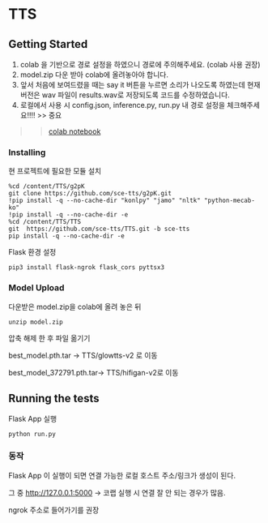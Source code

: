 # TTS


## Getting Started

1. colab 을 기반으로 경로 설정을 하였으니 경로에 주의해주세요. (colab 사용 권장) 
2. model.zip 다운 받아 colab에 올려놓아야 합니다.
3. 앞서 처음에 보여드렸을 때는 say it 버튼을 누르면 소리가 나오도록 하였는데 현재 버전은 wav 파일이 results.wav로 저장되도록 
   코드를 수정하였습니다.   
4. 로컬에서 사용 시 config.json, inference.py, run.py 내 경로 설정을 체크해주세요!!!! >> 중요
 
>> [colab notebook](https://colab.research.google.com/drive/1bsdjDcknb-jJrNeCVCm-IAVBRacumsYi#scrollTo=RHJFSi2vtEwi)


### Installing 

현 프로젝트에 필요한 모듈 설치

```
%cd /content/TTS/g2pK
git clone https://github.com/sce-tts/g2pK.git
!pip install -q --no-cache-dir "konlpy" "jamo" "nltk" "python-mecab-ko"
!pip install -q --no-cache-dir -e 
%cd /content/TTS/TTS
git  https://github.com/sce-tts/TTS.git -b sce-tts
pip install -q --no-cache-dir -e 

```

Flask 환경 설정

```
pip3 install flask-ngrok flask_cors pyttsx3
```

### Model Upload

다운받은 model.zip을 colab에 올려 놓은 뒤

```
unzip model.zip
```

압축 해제 한 후 파일 옮기기

best_model.pth.tar -> TTS/glowtts-v2 로 이동 

best_model_372791.pth.tar-> TTS/hifigan-v2로 이동

## Running the tests 

Flask App 실행

```
python run.py
```



### 동작

Flask App 이 실행이 되면 연결 가능한 
로컬 호스트 주소/링크가 생성이 된다.

그 중 http://127.0.0.1:5000 -> 코랩 실행 시 연결 잘 안 되는 경우가 많음.

ngrok 주소로 들어가기를 권장 


